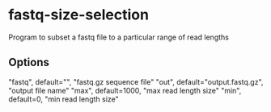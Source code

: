 # fastq-size-selection
Program to subset a fastq file to a particular range of read lengths

## Options

"fastq", default="", "fastq.gz sequence file"
"out", default="output.fastq.gz", "output file name"
"max", default=1000, "max read length size"
"min", default=0, "min read length size"